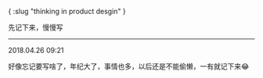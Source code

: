 {
    :slug "thinking in product desgin"
}

先记下来，慢慢写


-------

2018.04.26 09:21

好像忘记要写啥了，年纪大了，事情也多，以后还是不能偷懒，一有就记下来😂